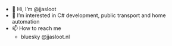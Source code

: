 - 👋 Hi, I’m @jjasloot
- 👀 I’m interested in C# development, public transport and home automation
- 📫 How to reach me 
  - bluesky @jjasloot.nl
  

<!---
jjasloot/jjasloot is a ✨ special ✨ repository because its `README.md` (this file) appears on your GitHub profile.
You can click the Preview link to take a look at your changes.
--->
